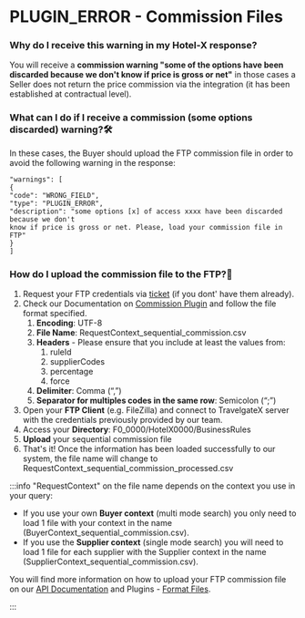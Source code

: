 ﻿---
sidebar_position: 22
---

# PLUGIN_ERROR - Commission Files

### Why do I receive this warning in my Hotel-X response?
You will receive a **commission warning "some of the options have been discarded because we don't know if price is gross or net"** in those cases a Seller does not return the price commission via the integration (it has been established at contractual level).

### What can I do if I receive a commission (some options discarded) warning?🛠️
In these cases, the Buyer should upload the FTP commission file in order to avoid the following warning in the response:

```
"warnings": [
{
"code": "WRONG_FIELD",
"type": "PLUGIN_ERROR",
"description": "some options [x] of access xxxx have been discarded because we don't
know if price is gross or net. Please, load your commission file in FTP"
}
]
```

### How do I upload the commission file to the FTP?🚀
1. Request your FTP credentials via [ticket](/kb/tickets/travelgatex-tickets) (if you dont' have them already). 
1. Check our Documentation on [Commission Plugin](/docs/apis/for-buyers/hotel-x-pull-buyers-api/plugins/commision) and follow the file format specified.
	1. **Encoding**: UTF-8
	1. **File Name**: RequestContext_sequential_commission.csv
	1. **Headers** - Please ensure that you include at least the values from:
		1. ruleId
		1. supplierCodes
		1. percentage
		1. force
	1. **Delimiter**:  Comma (“,”)
	1. **Separator for multiples codes in the same row**: Semicolon (“;”)
1. Open your **FTP Client** (e.g. FileZilla) and connect to TravelgateX server with the credentials previously provided by our team.
1. Access your **Directory**: F0_0000/HotelX0000/BusinessRules
1. **Upload** your sequential commission file
1. That's it! Once the information has been loaded successfully to our system, the file name will change to RequestContext_sequential_commission_processed.csv

:::info
"RequestContext" on the file name depends on the context you use in your query:
- If you use your own **Buyer context** (multi mode search) you only need to load 1 file with your context in the name (BuyerContext_sequential_commission.csv).
- If you use the **Supplier context** (single mode search) you will need to load 1 file for each supplier with the Supplier context in the name (SupplierContext_sequential_commission.csv). 

You will find more information on how to upload your FTP commission file on our [API Documentation](/docs/apis/for-buyers/hotel-x-pull-buyers-api/plugins/commision) and Plugins - [Format Files](/docs/apis/for-buyers/hotel-x-pull-buyers-api/plugins/overview).

:::